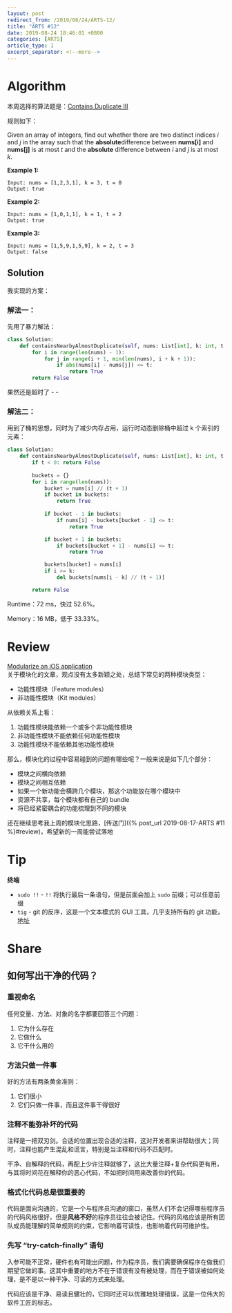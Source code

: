 ```yaml
---
layout: post
redirect_from: /2019/08/24/ARTS-12/
title: "ARTS #12"
date: 2019-08-24 18:46:01 +0800
categories: [ARTS]
article_type: 1
excerpt_separator: <!--more-->
---
```



# Algorithm

本周选择的算法题是：[Contains Duplicate III](<https://leetcode.com/problems/contains-duplicate-iii/>)

<!--more-->

规则如下：

Given an array of integers, find out whether there are two distinct indices *i* and *j* in the array such that the **absolute**difference between **nums[i]** and **nums[j]** is at most *t* and the **absolute** difference between *i* and *j* is at most *k*.

**Example 1:**

```
Input: nums = [1,2,3,1], k = 3, t = 0
Output: true
```

**Example 2:**

```
Input: nums = [1,0,1,1], k = 1, t = 2
Output: true
```

**Example 3:**

```
Input: nums = [1,5,9,1,5,9], k = 2, t = 3
Output: false
```

## Solution

我实现的方案：

### 解法一：

先用了暴力解法：

```python
class Solution:
    def containsNearbyAlmostDuplicate(self, nums: List[int], k: int, t: int) -> bool:
        for i in range(len(nums) - 1):
            for j in range(i + 1, min(len(nums), i + k + 1)):
                if abs(nums[i] - nums[j]) <= t:
                    return True
        return False
```

果然还是超时了 - -

### 解法二：

用到了桶的思想，同时为了减少内存占用，运行时动态删除桶中超过 k 个索引的元素：

```python
class Solution:
    def containsNearbyAlmostDuplicate(self, nums: List[int], k: int, t: int) -> bool:
        if t < 0: return False
            
        buckets = {}
        for i in range(len(nums)):
            bucket = nums[i] // (t + 1)
            if bucket in buckets:
                return True
            
            if bucket - 1 in buckets:
                if nums[i] - buckets[bucket - 1] <= t:
                    return True

            if bucket + 1 in buckets:
                if buckets[bucket + 1] - nums[i] <= t:
                    return True

            buckets[bucket] = nums[i]
            if i >= k:
                del buckets[nums[i - k] // (t + 1)]

        return False
```

Runtime：72 ms，快过 52.6%。

Memory：16 MB，低于 33.33%。


# Review

[Modularize an iOS application](https://medium.com/swlh/modularize-an-ios-application-919b30e41e3c)<br/>关于模块化的文章，观点没有太多新颖之处，总结下常见的两种模块类型：

- 功能性模块（Feature modules）
- 非功能性模块（Kit modules）

从依赖关系上看：

1. 功能性模块能依赖一个或多个非功能性模块
2. 非功能性模块不能依赖任何功能性模块
3. 功能性模块不能依赖其他功能性模块

那么，模块化的过程中容易碰到的问题有哪些呢？一般来说是如下几个部分：

- 模块之间横向依赖
- 模块之间相互依赖
- 如果一个新功能会横跨几个模块，那这个功能放在哪个模块中
- 资源不共享，每个模块都有自己的 bundle
- 将已经紧密耦合的功能梳理到不同的模块

还在继续思考我上周的模块化思路，[传送门]({% post_url 2019-08-17-ARTS #11 %}#review)，希望新的一周能尝试落地

# Tip

**终端**

- `sudo !!` - `!!` 将执行最后一条语句，但是前面会加上 `sudo` 前缀；可以任意前缀
- `tig` - git 的反序，这是一个文本模式的 GUI 工具，几乎支持所有的 git 功能，[地址](https://jonas.github.io/tig/)

# Share

## 如何写出干净的代码？

### 重视命名

任何变量、方法、对象的名字都要回答三个问题：

1. 它为什么存在
2. 它做什么
3. 它干什么用的

### 方法只做一件事

好的方法有两条黄金准则：

1. 它们很小
2. 它们只做一件事，而且这件事干得很好

### 注释不能弥补坏的代码

注释是一把双刃剑。合适的位置出现合适的注释，这对开发者来讲帮助很大；同时，注释也能产生混乱和谎言，特别是当注释和代码不匹配时。

干净、自解释的代码，再配上少许注释就够了，这比大量注释+复杂代码更有用，与其将时间花在解释你的恶心代码，不如把时间用来改善你的代码。

### 格式化代码总是很重要的

代码是面向沟通的，它是一个与程序员沟通的窗口，虽然人们不会记得哪些程序员的代码风格很好，但是**风格不好**的程序员往往会被记住。代码的风格应该是所有团队成员能理解的简单规则的约束，它影响着可读性，也影响着代码可维护性。

### 先写 “try-catch-finally” 语句

入参可能不正常，硬件也有可能出问题，作为程序员，我们需要确保程序在做我们期望它做的事。这其中重要的地方不在于错误有没有被处理，而在于错误被如何处理，是不是以一种干净、可读的方式来处理。

代码应该是干净、易读且健壮的，它同时还可以优雅地处理错误，这是一位伟大的软件工匠的标志。